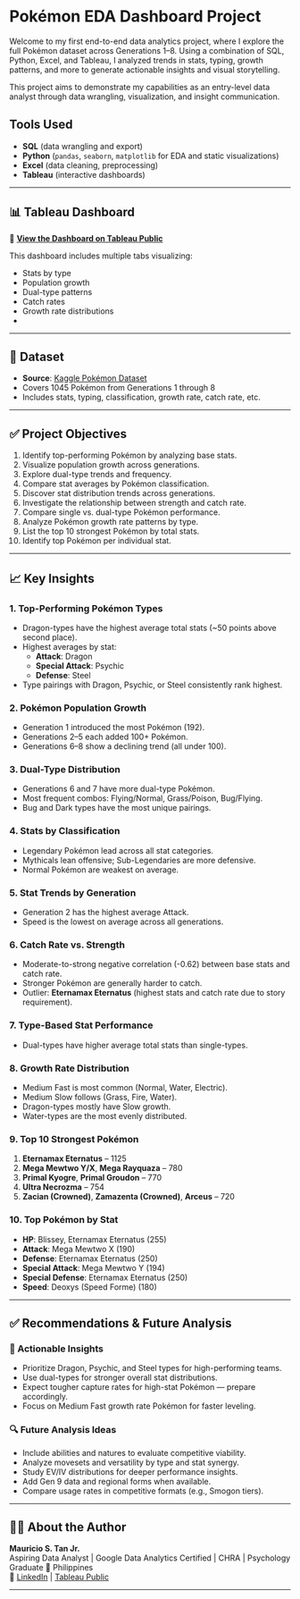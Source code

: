 #  Pokémon EDA Dashboard Project

Welcome to my first end-to-end data analytics project, where I explore the full Pokémon dataset across Generations 1–8. Using a combination of SQL, Python, Excel, and Tableau, I analyzed trends in stats, typing, growth patterns, and more to generate actionable insights and visual storytelling.

This project aims to demonstrate my capabilities as an entry-level data analyst through data wrangling, visualization, and insight communication.

##  Tools Used
- **SQL** (data wrangling and export)
- **Python** (`pandas`, `seaborn`, `matplotlib` for EDA and static visualizations)
- **Excel** (data cleaning, preprocessing)
- **Tableau** (interactive dashboards)

---

## 📊 Tableau Dashboard

🔗 [**View the Dashboard on Tableau Public**](https://public.tableau.com/views/PokemonEDA_17508162389590/PokmonHighlightsStatTrends_1?:language=en-US&:sid=&:redirect=auth&:display_count=n&:origin=viz_share_link)

This dashboard includes multiple tabs visualizing:
- Stats by type
- Population growth
- Dual-type patterns
- Catch rates
- Growth rate distributions
- 
---

## 📂 Dataset

- **Source**: [Kaggle Pokémon Dataset]([https://www.kaggle.com/datasets/abcsds/pokemon](https://www.kaggle.com/datasets/mariotormo/complete-pokemon-dataset-updated-090420?select=pokedex_%28Update_05.20%29.csv))
- Covers 1045 Pokémon from Generations 1 through 8
- Includes stats, typing, classification, growth rate, catch rate, etc.

---

## ✅ Project Objectives

1. Identify top-performing Pokémon by analyzing base stats.
2. Visualize population growth across generations.
3. Explore dual-type trends and frequency.
4. Compare stat averages by Pokémon classification.
5. Discover stat distribution trends across generations.
6. Investigate the relationship between strength and catch rate.
7. Compare single vs. dual-type Pokémon performance.
8. Analyze Pokémon growth rate patterns by type.
9. List the top 10 strongest Pokémon by total stats.
10. Identify top Pokémon per individual stat.

---

## 📈 Key Insights

### 1. Top-Performing Pokémon Types
- Dragon-types have the highest average total stats (~50 points above second place).
- Highest averages by stat:  
  - **Attack**: Dragon  
  - **Special Attack**: Psychic  
  - **Defense**: Steel  
- Type pairings with Dragon, Psychic, or Steel consistently rank highest.

### 2. Pokémon Population Growth
- Generation 1 introduced the most Pokémon (192).
- Generations 2–5 each added 100+ Pokémon.
- Generations 6–8 show a declining trend (all under 100).

### 3. Dual-Type Distribution
- Generations 6 and 7 have more dual-type Pokémon.
- Most frequent combos: Flying/Normal, Grass/Poison, Bug/Flying.
- Bug and Dark types have the most unique pairings.

### 4. Stats by Classification
- Legendary Pokémon lead across all stat categories.
- Mythicals lean offensive; Sub-Legendaries are more defensive.
- Normal Pokémon are weakest on average.

### 5. Stat Trends by Generation
- Generation 2 has the highest average Attack.
- Speed is the lowest on average across all generations.

### 6. Catch Rate vs. Strength
- Moderate-to-strong negative correlation (-0.62) between base stats and catch rate.
- Stronger Pokémon are generally harder to catch.
- Outlier: **Eternamax Eternatus** (highest stats and catch rate due to story requirement).

### 7. Type-Based Stat Performance
- Dual-types have higher average total stats than single-types.

### 8. Growth Rate Distribution
- Medium Fast is most common (Normal, Water, Electric).
- Medium Slow follows (Grass, Fire, Water).
- Dragon-types mostly have Slow growth.
- Water-types are the most evenly distributed.

### 9. Top 10 Strongest Pokémon
1. **Eternamax Eternatus** – 1125  
2. **Mega Mewtwo Y/X**, **Mega Rayquaza** – 780  
3. **Primal Kyogre**, **Primal Groudon** – 770  
4. **Ultra Necrozma** – 754  
5. **Zacian (Crowned)**, **Zamazenta (Crowned)**, **Arceus** – 720  

### 10. Top Pokémon by Stat
- **HP**: Blissey, Eternamax Eternatus (255)  
- **Attack**: Mega Mewtwo X (190)  
- **Defense**: Eternamax Eternatus (250)  
- **Special Attack**: Mega Mewtwo Y (194)  
- **Special Defense**: Eternamax Eternatus (250)  
- **Speed**: Deoxys (Speed Forme) (180)

---

## ✅ Recommendations & Future Analysis

### 🔧 Actionable Insights
- Prioritize Dragon, Psychic, and Steel types for high-performing teams.
- Use dual-types for stronger overall stat distributions.
- Expect tougher capture rates for high-stat Pokémon — prepare accordingly.
- Focus on Medium Fast growth rate Pokémon for faster leveling.

### 🔍 Future Analysis Ideas
- Include abilities and natures to evaluate competitive viability.
- Analyze movesets and versatility by type and stat synergy.
- Study EV/IV distributions for deeper performance insights.
- Add Gen 9 data and regional forms when available.
- Compare usage rates in competitive formats (e.g., Smogon tiers).

---

## 🙋‍♂️ About the Author

**Mauricio S. Tan Jr.**  
Aspiring Data Analyst | Google Data Analytics Certified | CHRA | Psychology Graduate
📍 Philippines  
🔗 [LinkedIn](https://www.linkedin.com/in/mauricio-tan-600893341/) | [Tableau Public](https://public.tableau.com/app/profile/mauricio.tan2146/vizzes)

---

